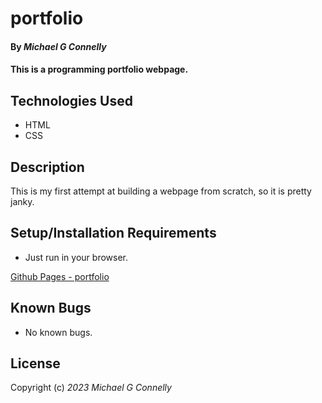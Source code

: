 # portfolio

#### By _**Michael G Connelly**_

#### This is a programming portfolio webpage.

## Technologies Used

* HTML
* CSS

## Description

This is my first attempt at building a webpage from scratch, so it is pretty janky.

## Setup/Installation Requirements

* Just run in your browser.

[Github Pages - portfolio](https://mikerophonic.github.io/portfolio/)

## Known Bugs

* No known bugs.

## License



Copyright (c) _2023_ _Michael G Connelly_
